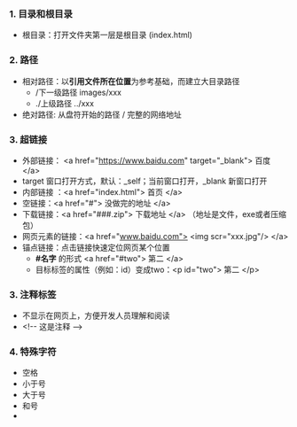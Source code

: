 
### 1. 目录和根目录
+ 根目录：打开文件夹第一层是根目录  (index.html)
  
### 2. 路径
+ 相对路径：以<strong>引用文件所在位置</strong>为参考基础，而建立大目录路径 
  + /下一级路径 images/xxx
  + ./上级路径  ../xxx
+ 绝对路径: 从盘符开始的路径 / 完整的网络地址
  
### 3. 超链接
+   外部链接： &#60;a href="https://www.baidu.com" target="_blank"> 百度 &#60;/a>
+   target 窗口打开方式，默认：_self；当前窗口打开，_blank 新窗口打开    
+   内部链接 ：&#60;a href="index.html"> 首页 &#60;/a>
+   空链接：&#60;a href="#"> 没做完的地址 &#60;/a>
+   下载链接：&#60;a href="###.zip"> 下载地址 &#60;/a> （地址是文件，exe或者压缩包）
+   网页元素的链接：&#60;a href="www.baidu.com"> &#60;img scr="xxx.jpg"/> &#60;/a>
+ 锚点链接：点击链接快速定位网页某个位置
  + <strong>#名字</strong> 的形式 &#60;a href="#two"> 第二 &#60;/a>
  + 目标标签的属性（例如：id）变成two：&#60;p id="two"> 第二 &#60;/p>

### 3. 注释标签
+   不显示在网页上，方便开发人员理解和阅读
+   &#60;!-- 这是注释 -->

### 4. 特殊字符
+   空格
+   小于号
+   大于号
+   和号
+   
